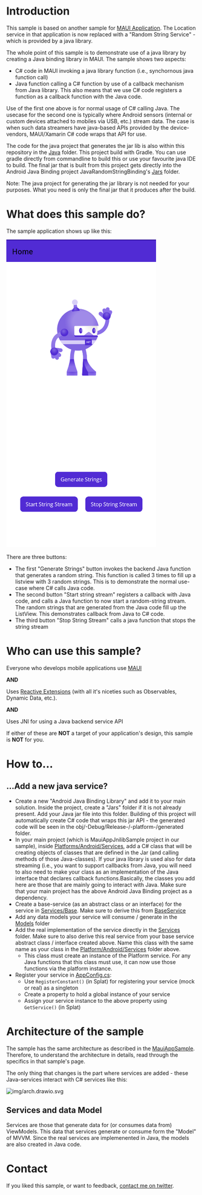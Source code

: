 # Introduction
This sample is based on another sample for [MAUI Application](https://github.com/arvindd/MauiAppSample). The Location service in that application is now replaced with a "Random String Service" - which is provided by a java library. 

The whole point of this sample is to demonstrate use of a java library by creating a Java binding library in MAUI. The sample shows two aspects:

- C# code in MAUI invoking a java library function (i.e., synchornous java function call)
- Java function calling a C# function by use of a callback mechanism from Java library. This also means that we use C# code registers a function as a callback function with the Java code.

Use of the first one above is for normal usage of C# calling Java. The usecase for the second one is typically where Android sensors (internal or custom devices attached to mobiles via USB, etc.) stream data. The case is when such data streamers have java-based APIs provided by the device-vendors, MAUI/Xamarin C# code wraps that API for use. 

The code for the java project that generates the jar lib is also within this repository in the [Java](Java) folder. This project build with Gradle. You can use gradle directly from commandline to build this or use your favourite java IDE to build. The final jar that is built from this project gets directly into the Android Java Binding project JavaRandomStringBinding's [Jars](JavaRandomStringBinding/Jars) folder.

Note: The java project for generating the jar library is not needed for your purposes. What you need is only the final jar that it produces after the build.

# What does this sample do?
The sample application shows up like this:

![Screenshot](img/screenshot.png)

There are three buttons:

- The first "Generate Strings" button invokes the backend Java function that generates a random string. This function is called 3 times to fill up a listview with 3 random strings. This is to demonstrate the normal use-case where C# calls Java code.
- The second button "Start string stream" registers a callback with Java code, and calls a Java function to now start a random-string stream. The random strings that are generated from the Java code fill up the ListView. This demonstrates callback from Java to C# code.
- The third button "Stop String Stream" calls a java function that stops the string stream

# Who can use this sample?
Everyone who develops mobile applications use [MAUI](https://dotnet.microsoft.com/en-us/apps/maui)

**AND**

Uses [Reactive Extensions](https://www.reactiveui.net/) (with all it's niceties such as Observables, Dynamic Data, etc.).

**AND**

Uses JNI for using a Java backend service API

If either of these are **NOT** a target of your application's design, this sample is **NOT** for you.

# How to...
## ...Add a new java service?
- Create a new "Android Java Binding Library" and add it to your main solution. Inside the project, create a "Jars" folder if it is not already present. Add your Java jar file into this folder. Building of this project will automatically create C# code that wraps this jar API - the generated code will be seen in the obj/-Debug/Release-/-platform-/generated folder.
- In your main project (which is MauiAppJnilibSample project in our sample), inside [Platforms/Android/Services](MauiAppJnilibSample/Platforms/Android/Services), add a C# class that will be creating objects of classes that are defined in the Jar (and calling methods of those Java-classes). If your java library is used also for data streaming (i.e., you want to support callbacks from Java, you will need to also need to make your class as an implementation of the Java interface that declares callback functions.Basically, the classes you add here are those that are mainly going to interact with Java. Make sure that your main project has the above Android Java Binding project as a dependency.
- Create a base-service (as an abstract class or an interface) for the service in [Services/Base](MauiAppJnilibSample/Services/Base). Make sure to derive this from [BaseService](MauiAppJnilibSample/Services/BaseService.cs)
- Add any data models your service will consume / generate in the [Models](MauiAppJnilibSample/Models) folder
- Add the real implementation of the service directly in the [Services](MauiAppJnilibSample/Services) folder. Make sure to also derive this real service from your base service abstract class / interface created above. Name this class with the same name as your class in the [Platform/Android/Services](MauiAppJnilibSample/Platform/Android/Services) folder above.
  - This class must create an instance of the Platform service. For any Java functions that this class must use, it can now use those functions via the platform instance.
- Register your service in [AppConfig.cs](MauiAppJnilibSample/AppConfig.cs):
  - Use `RegisterConstant()` (in Splat) for registering your service (mock or real) as a singleton
  - Create a property to hold a global instance of your service
  - Assign your service instance to the above property using `GetService()` (in Splat)

# Architecture of the sample
The sample has the same architecture as described in the [MauiAppSample](https://github.com/arvindd/MauiAppSample). Therefore, to understand the architecture in details, read through the specifics in that sample's page.

The only thing that changes is the part where services are added - these Java-services interact with C# services like this:

![img/arch.drawio.svg]()

## Services and data Model

Services are those that generate data for (or consumes data from) ViewModels. This data that services generate or consume form the "Model" of MVVM. Since the real services are implemenented in Java, the models are also created in Java code.

# Contact
If you liked this sample, or want to feedback, [contact me on twitter](https://twitter.com/arvindd).
